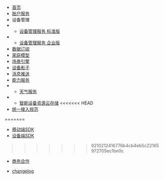 * [首页](zh-cn/README)
* [账户服务](zh-cn/Account)
* 设备管理
* * [设备管理服务 标准版](zh-cn/DevicesStandard)
* * [设备管理服务 企业版](zh-cn/DevicesEnterprise)
* [数据订阅](zh-cn/DataSubscription)
* [家庭模型](zh-cn/Family)
* [场景引擎](zh-cn/IFTTT)
* [设备影子](zh-cn/DevicesShadow)
* [消息推送](zh-cn/MessagePush)
* [能力服务](zh-cn/CapacityService)
* * [天气服务](zh-cn/CapacityService_Weather)
* * [智能设备资源云存储](zh-cn/CapacityService_DeviceCloudStorage)
<<<<<<< HEAD
* [统一接入规范](zh-cn/AccessSpecification)

=======
* [移动端SDK](zh-cn/uSDK)
* [设备端SDK](zh-cn/SmartDeviceSDK)
>>>>>>> 9210212416776b4cb4eb5c22165972705ec1be0c

* [商务合作](zh-cn/Business)

* [changelog](zh-cn/ChangeLog)
